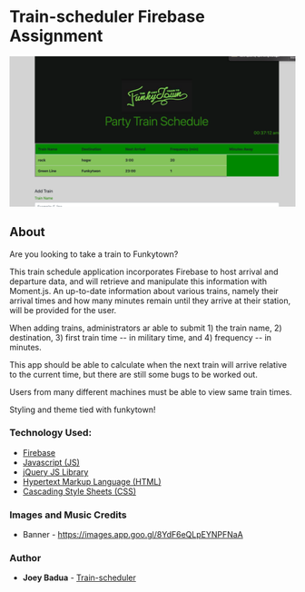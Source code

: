 # Train-scheduler Firebase Assignment
![Screenshot](assets/images/screenshot-train-scheduler.png)

## About
Are you looking to take a train to Funkytown? 

This train schedule application incorporates Firebase to host arrival and departure data, and will retrieve and manipulate this information with Moment.js. An up-to-date information about various trains, namely their arrival times and how many minutes remain until they arrive at their station, will be provided for the user.

When adding trains, administrators ar able to submit 1) the train name, 2) destination, 3) first train time -- in military time, and 4) frequency -- in minutes. 

This app should be able to calculate when the next train will arrive relative to the current time, but there are still some bugs to be worked out.

Users from many different machines must be able to view same train times.

Styling and theme tied with funkytown!

### Technology Used:
* [Firebase](https://hackernoon.com/introduction-to-firebase-218a23186cd7)
* [Javascript (JS)](https://developer.mozilla.org/en-US/docs/Web/JavaScript)
* [jQuery JS Library](https://developer.mozilla.org/en-US/docs/Glossary/jQuery)
* [Hypertext Markup Language (HTML)](https://developer.mozilla.org/en-US/docs/Web/HTML)
* [Cascading Style Sheets (CSS)](https://developer.mozilla.org/en-US/docs/Web/CSS) 


### Images and Music Credits
* Banner  - https://images.app.goo.gl/8YdF6eQLpEYNPFNaA

### Author
* **Joey Badua** - [Train-scheduler](https://github.com/joannebadua)



